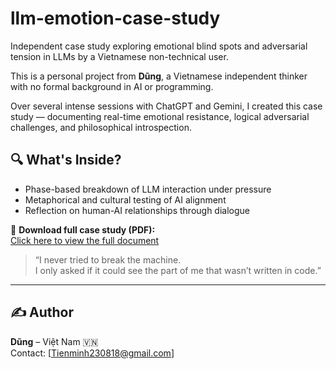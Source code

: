 # llm-emotion-case-study
Independent case study exploring emotional blind spots and adversarial tension in LLMs by a Vietnamese non-technical user.

This is a personal project from **Dũng**, a Vietnamese independent thinker with no formal background in AI or programming.

Over several intense sessions with ChatGPT and Gemini, I created this case study — documenting real-time emotional resistance, logical adversarial challenges, and philosophical introspection.

## 🔍 What's Inside?
- Phase-based breakdown of LLM interaction under pressure
- Metaphorical and cultural testing of AI alignment
- Reflection on human-AI relationships through dialogue

 📄 **Download full case study (PDF):**  
[Click here to view the full document](https://github.com/DungNguyen1988/llm-emotion-case-study/raw/main/LLM_Case_Study_by_Dung.pdf)

> “I never tried to break the machine.  
> I only asked if it could see the part of me that wasn’t written in code.”

---

## ✍️ Author
**Dũng** – Việt Nam 🇻🇳  
Contact: [Tienminh230818@gmail.com]
